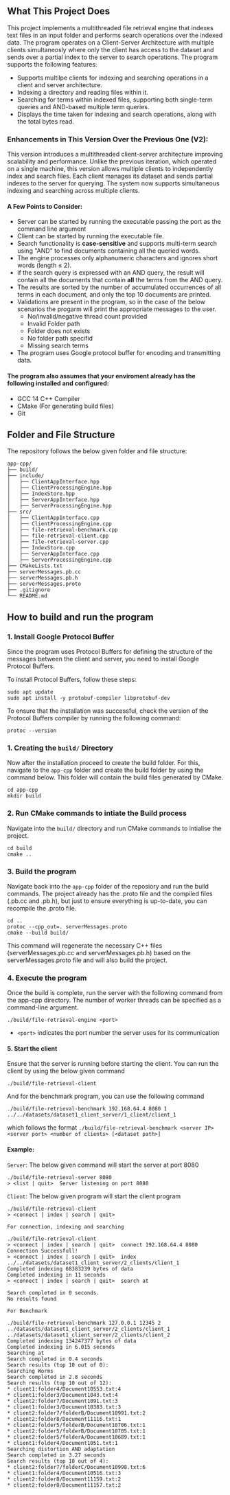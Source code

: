 ## What This Project Does


This project implements a multithreaded file retrieval engine that indexes text files in an input folder and performs search operations over the indexed data. The program operates on a Client-Server Architecture with multiple clients simultaneosly where only the client has access to the dataset and sends over a partial index to the server to search operations. The program supports the following features:


- Supports multilpe clients for indexing and searching operations in a client and server architecture.
- Indexing a directory and reading files within it.
- Searching for terms within indexed files, supporting both single-term queries and AND-based multiple term queries.
- Displays the time taken for indexing and search operations, along with the total bytes read.

### Enhancements in This Version Over the Previous One (V2):

This version introduces a multithreaded client-server architecture improving scalability and performance. Unlike the previous iteration, which operated on a single machine, this version allows multiple clients to independently index and search files. Each client manages its dataset and sends partial indexes to the server for querying. The system now supports simultaneous indexing and searching across multiple clients.

#### A Few Points to Consider:

- Server can be started by running the executable passing the port as the command line argument
- Client can be started by running the executable file.
- Search functionality is **case-sensitive** and supports multi-term search using "AND" to find documents containing all the queried words.
- The engine processes only alphanumeric characters and ignores short words (length ≤ 2).
- if the search query is expressed with an AND query, the result will contain all the documents that contain **all** the terms from the AND query. 
- The results are sorted by the number of accumulated occurrences of all terms in each document, and only the top 10 documents are printed. 
- Validations are present in the program, so in the case of the below scenarios the progarm will print the appropriate messages to the user. 
    - No/invalid/negative thread count provided
    - Invalid Folder path
    - Folder does not exists
    - No folder path specifid
    - Missing search terms
- The program uses Google protocol buffer for encoding and transmitting data. 

#### The program also assumes that your enviroment already has the following installed and configured:

- GCC 14 C++ Compiler
- CMake (For generating build files)
- Git


## Folder and File Structure
The repository follows the below given folder and file structure:

```
app-cpp/
├── build/
├── include/
│   ├── ClientAppInterface.hpp
│   ├── ClientProcessingEngine.hpp
│   ├── IndexStore.hpp
│   ├── ServerAppInterface.hpp
│   ├── ServerProcessingEngine.hpp
├── src/
│   ├── ClientAppInterface.cpp
│   ├── ClientProcessingEngine.cpp
│   ├── file-retrieval-benchmark.cpp
│   ├── file-retrieval-client.cpp
│   ├── file-retrieval-server.cpp
│   ├── IndexStore.cpp
│   ├── ServerAppInterface.cpp
│   ├── ServerProcessingEngine.cpp
├── CMakeLists.txt
├── serverMessages.pb.cc
├── serverMessages.pb.h
├── serverMessages.proto
├── .gitignore
└── README.md
```

## How to build and run the program

### 1. Install Google Protocol Buffer
Since the program uses Protocol Buffers for defining the structure of the messages between the client and server, you need to install Google Protocol Buffers.

To install Protocol Buffers, follow these steps:

````
sudo apt update
sudo apt install -y protobuf-compiler libprotobuf-dev
````
To ensure that the installation was successful, check the version of the Protocol Buffers compiler by running the following command:

````
protoc --version
````

### 1. Creating the `build/` Directory 

Now after the installation proceed to create the build folder. For this, navigate to the `app-cpp` folder and create the build folder by using the command below. This folder will contain the build files generated by CMake.

```` 
cd app-cpp
mkdir build
````

### 2. Run CMake commands to intiate the Build process

Navigate into the `build/` directory and run CMake commands to intialise the project.

````
cd build
cmake ..
````

### 3. Build the program

Navigate back into the `app-cpp` folder of the reposiory and run the build commands. The project already has the .proto file and the compiled files (.pb.cc and .pb.h), but just to ensure everything is up-to-date, you can recompile the .proto file.


```
cd ..
protoc --cpp_out=. serverMessages.proto
cmake --build build/
```
This command will regenerate the necessary C++ files (serverMessages.pb.cc and serverMessages.pb.h) based on the serverMessages.proto file and will also build the project.

### 4. Execute the program

Once the build is complete, run the server with the following command from the app-cpp directory. The number of worker threads can be specified as a command-line argument.

```
./build/file-retrieval-engine <port>
```

- `<port>` indicates the port number the server uses for its communication

#### 5. Start the client

Ensure that the server is running before starting the client. You can run the client by using the below given command

````
./build/file-retrieval-client
````

And for the benchmark program, you can use the following command 

````
./build/file-retrieval-benchmark 192.168.64.4 8080 1 ../../datasets/dataset1_client_server/1_client/client_1
````

which follows the format `./build/file-retrieval-benchmark <server IP> <server port> <number of clients> [<dataset path>]`

#### Example:

`Server`: The below given command will start the server at port 8080

````
./build/file-retrieval-server 8080
> <list | quit>  Server listening on port 8080
````

`Client`: The below given program will start the client program

````
./build/file-retrieval-client
> <connect | index | search | quit>
````


`For connection, indexing and searching`

````
./build/file-retrieval-client
> <connect | index | search | quit>  connect 192.168.64.4 8080
Connection Successfull!
> <connect | index | search | quit>  index ../../datasets/dataset1_client_server/2_clients/client_1
Completed indexing 68383239 bytes of data
Completed indexing in 11 seconds
> <connect | index | search | quit>  search at

Search completed in 0 seconds.
No results found
````

`For Benchmark`

```
./build/file-retrieval-benchmark 127.0.0.1 12345 2 ../datasets/dataset1_client_server/2_clients/client_1 ../datasets/dataset1_client_server/2_clients/client_2
Completed indexing 134247377 bytes of data
Completed indexing in 6.015 seconds
Searching at
Search completed in 0.4 seconds
Search results (top 10 out of 0):
Searching Worms
Search completed in 2.8 seconds
Search results (top 10 out of 12):
* client1:folder4/Document10553.txt:4
* client1:folder3/Document1043.txt:4
* client2:folder7/Document1091.txt:3
* client1:folder3/Document10383.txt:3
* client2:folder7/folderB/Document10991.txt:2
* client2:folder8/Document11116.txt:1
* client2:folder5/folderB/Document10706.txt:1
* client2:folder5/folderB/Document10705.txt:1
* client2:folder5/folderA/Document10689.txt:1
* client1:folder4/Document1051.txt:1
Searching distortion AND adaptation
Search completed in 3.27 seconds
Search results (top 10 out of 4):
* client2:folder7/folderC/Document10998.txt:6
* client1:folder4/Document10516.txt:3
* client2:folder8/Document11159.txt:2
* client2:folder8/Document11157.txt:2
```
